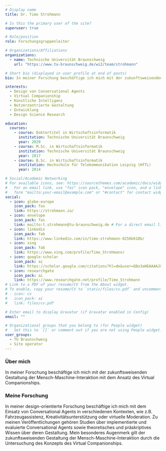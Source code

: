 ```yaml
---
# Display name
title: Dr. Timo Strohmann

# Is this the primary user of the site?
superuser: true

# Role/position
role: Forschungsgruppenleiter

# Organizations/Affiliations
organizations:
  - name: Technische Universität Braunschweig
    url: "https://www.tu-braunschweig.de/wi2/team/strohmann"

# Short bio (displayed in user profile at end of posts)
bio: In meiner Forschung beschäftige ich mich mit der zukunftsweisenden Gestaltung der Mensch-Maschine-Interaktion mit dem Ansatz des Virtual Companionships.

interests:
  - Design von Conversational Agents
  - Virtual Companionship
  - Künstliche Intelligenz
  - Nutzerzentrierte Gestaltung
  - Entwicklung
  - Design Science Research

education:
  courses:
    - course: Doktortitel in Wirtschaftsinformatik
      institution: Technische Universität Braunschweig
      year: 2020
    - course: M.Sc. in Wirtschaftsinformatik
      institution: Technische Universität Braunschweig
      year: 2017
    - course: B.Sc. in Wirtschaftsinformatik
      institution: Hochschule für Telekommunikation Leipzig (HfTL)
      year: 2014

# Social/Academic Networking
# For available icons, see: https://sourcethemes.com/academic/docs/widgets/#icons
#   For an email link, use "fas" icon pack, "envelope" icon, and a link in the
#   form "mailto:your-email@example.com" or "#contact" for contact widget.
social:
  - icon: globe-europe
    icon_pack: fas
    link: https://strohmann.io/
  - icon: envelope
    icon_pack: fas
    link: mailto:t.strohmann@tu-braunschweig.de # For a direct email link, use "mailto:test@example.org".
  - icon: linkedin
    icon_pack: fab
    link: https://www.linkedin.com/in/timo-strohmann-8256b618b/
  - icon: xing
    icon_pack: fab
    link: https://www.xing.com/profile/Timo_Strohmann/
  - icon: google-scholar
    icon_pack: ai
    link: https://scholar.google.com/citations?hl=de&user=Q8o3aHEAAAAJ&view_op=list_works&gmla=AJsN-F7GhKyZtIlAOpbmzSIQXmcMK-AGZ0Xjy9n4ERzSoEO5dgeWCbxkEug3HB4Dy_CA9L02I_oA0BlyZb2XLEw3kdGHy9xseqlfjCWaADdCOhxQpr0q4E8
  - icon: researchgate
    icon_pack: ai
    link: https://www.researchgate.net/profile/Timo_Strohmann
# Link to a PDF of your resume/CV from the About widget.
# To enable, copy your resume/CV to `static/files/cv.pdf` and uncomment the lines below.
# - icon: cv
#   icon_pack: ai
#   link: files/cv.pdf

# Enter email to display Gravatar (if Gravatar enabled in Config)
email: ""

# Organizational groups that you belong to (for People widget)
#   Set this to `[]` or comment out if you are not using People widget.
user_groups:
  - TU Braunschweig
  - Site operator
---
```


### Über mich

In meiner Forschung beschäftige ich mich mit der zukunftsweisenden Gestaltung der Mensch-Maschine-Interaktion mit dem Ansatz des Virtual Companionships.

### Meine Forschung

In meiner design-orientierte Forschung beschäftige ich mich mit dem Einsatz von Conversational Agents in verschiedenen Kontexten, wie z.B. Fahrzeugassistenz, Kreativitätsunterstützung oder virtuelle Moderation. Zu meinen Veröffentlichungen gehören Studien über implementierte und evaluierte Conversational Agents sowie theoretisches und präskriptives Wissen über deren Gestaltung. Mein besonderes Augenmerk gilt der zukunftsweisenden Gestaltung der Mensch-Maschine-Interaktion durch die Untersuchung des Konzepts des Virtual Companionships.
